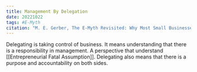 ```yaml
---
title: Management By Delegation
date: 20221022
tags: #E-Myth
citation: "M. E. Gerber, The E-Myth Revisited: Why Most Small Businesses Don’t Work and What to Do About It. Harper Collins, 2009."
---
```

Delegating is taking control of business. It means understanding that there is a responsibility in management. A perspective that understand [[Entrepreneurial Fatal Assumption]]. Delegating also means that there is a purpose and accountability on both sides. 